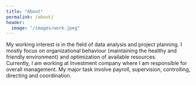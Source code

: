 ```yaml
---
title: "About"
permalink: /about/
header:
  image: "/images/work.jpeg"
---
```


My working interest is in the field of data analysis and project planning. 
I mostly focus on organizational behaviour (maintaining the healthy and friendly environment) and optimization of available resources.   
Currently, I am working at Investment company where I am responsible for overall management. 
My major task involve payroll, supervision, controlling, directing and coordination. 
 

